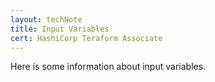 ```yaml
---
layout: techNote
title: Input Variables
cert: HashiCorp Teraform Associate
---
```

Here is some information about input variables.
